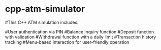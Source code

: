 # cpp-atm-simulator
#This C++ ATM simulation includes:

#User authentication via PIN
#Balance inquiry function
#Deposit function with validation
#Withdrawal function with a daily limit
#Transaction history tracking
#Menu-based interaction for user-friendly operation
